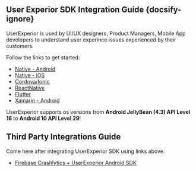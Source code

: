 ## User Experior SDK Integration Guide {docsify-ignore}

UserExperior is used by UI/UX designers, Product Managers, Mobile App developers to understand user experince issues experienced by their customers.

Follow the links to get started:
  - [Native - Android](android)
  - [Native - iOS](ios)
  - [Cordova/Ionic](cordova-ionic)
  - [ReactNative](reactnative)
  - [Flutter](flutter)
  - [Xamarin - Android](xamarin)
  
UserExperior supports os versions from **Android JellyBean (4.3) API Level 16** to **Android 10 API Level 29**!

## Third Party Integrations Guide

Come here after integrating UserExperior SDK using links above.

  - [Firebase Crashlytics + UserExperior Android SDK](firebase-crashlytics-android)

 
